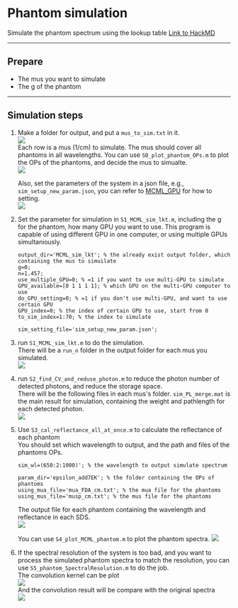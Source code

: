 # Phantom simulation
Simulate the phantom spectrum using the lookup table
[Link to HackMD](https://hackmd.io/@kaoben2731/SkF76qBwP)

---

## Prepare
* The mus you want to simulate
* The g of the phantom

---

## Simulation steps

1. Make a folder for output, and put a `mus_to_sim.txt` in it.  
    ![](https://i.imgur.com/bh5J9sj.png)  
    Each row is a mus (1/cm) to simulate. The mus should cover all phantoms in all wavelengths. You can use `S0_plot_phantom_OPs.m` to plot the OPs of the phantoms, and decide the mus to simualte.  
    ![](https://i.imgur.com/391DO4I.png)

    Also, set the parameters of the system in a json file, e.g.,  `sim_setup_new_param.json`, you can refer to [MCML_GPU](https://github.com/kaoben2731/MCML_GPU) for how to setting.  
    ![](https://i.imgur.com/JPP2UcL.png)  

2. Set the parameter for simulation in `S1_MCML_sim_lkt.m`, including the g for the phantom, how many GPU you want to use. This program is capable of using different GPU in one computer, or using multiple GPUs simultaniously.  
    ```matlab=12
    output_dir='MCML_sim_lkt'; % the already exist output folder, which containing the mus to simuilate
    g=0;
    n=1.457;
    use_multiple_GPU=0; % =1 if you want to use multi-GPU to simulate
    GPU_available=[0 1 1 1 1]; % which GPU on the multi-GPU computer to use
    do_GPU_setting=0; % =1 if you don't use multi-GPU, and want to use certain GPU
    GPU_index=0; % the index of certain GPU to use, start from 0
    to_sim_index=1:70; % the index to simulate

    sim_setting_file='sim_setup_new_param.json';
    ```

3. run `S1_MCML_sim_lkt.m` to do the simulation.  
    There will be a `run_n` folder in the output folder for each mus you simulated.  
    ![](https://i.imgur.com/OBpcNZ6.png)

    
4. run `S2_find_CV_and_reduse_photon.m` to reduce the photon number of detected photons, and reduce the storage space.  
    There will be the following files in each mus's folder. `sim_PL_merge.mat` is the main result for simulation, containing the weight and pathlength for each detected photon.  
    ![](https://i.imgur.com/nnuSvKa.png)

5. Use `S3_cal_reflectance_all_at_once.m` to calculate the reflectance of each phantom  
    You should set which wavelength to output, and the path and files of the phantoms OPs.  
    ```matlab=19
    sim_wl=(650:2:1000)'; % the wavelength to output simulate spectrum

    param_dir='epsilon_add7EK'; % the folder containing the OPs of phantoms
    using_mua_file='mua_FDA_cm.txt'; % the mua file for the phantoms
    using_mus_file='musp_cm.txt'; % the mus file for the phantoms
    ```
    
    The output file for each phantom containing the wavelength and reflectance in each SDS.  
    ![](https://i.imgur.com/RC6jkO9.png)

    You can use `S4_plot_MCML_phantom.m` to plot the phantom spectra.
    ![](https://i.imgur.com/WYFMW3U.png)

6. If the spectral resolution of the system is too bad, and you want to process the simulated phantom spectra to match the resolution, you can use `S5_phantom_SpectralResolution.m` to do the job.  
    The convolution kernel can be plot  
    ![](https://i.imgur.com/UwNUK22.png)  
    And the convolution result will be compare with the original spectra  
    ![](https://i.imgur.com/9eVpBHw.png)   
